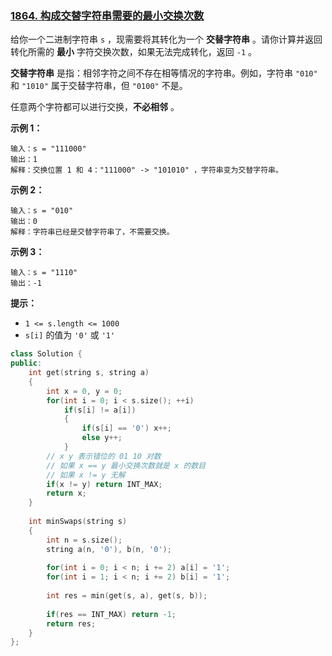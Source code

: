 ### [1864. 构成交替字符串需要的最小交换次数](https://leetcode-cn.com/contest/weekly-contest-241/problems/minimum-number-of-swaps-to-make-the-binary-string-alternating/)



给你一个二进制字符串 `s` ，现需要将其转化为一个 **交替字符串** 。请你计算并返回转化所需的 **最小** 字符交换次数，如果无法完成转化，返回 `-1` 。

**交替字符串** 是指：相邻字符之间不存在相等情况的字符串。例如，字符串 `"010"` 和 `"1010"` 属于交替字符串，但 `"0100"` 不是。

任意两个字符都可以进行交换，**不必相邻** 。

 

**示例 1：**

```
输入：s = "111000"
输出：1
解释：交换位置 1 和 4："111000" -> "101010" ，字符串变为交替字符串。
```

**示例 2：**

```
输入：s = "010"
输出：0
解释：字符串已经是交替字符串了，不需要交换。
```

**示例 3：**

```
输入：s = "1110"
输出：-1
```

 

**提示：**

- `1 <= s.length <= 1000`
- `s[i]` 的值为 `'0'` 或 `'1'`



```cpp
class Solution {
public:
    int get(string s, string a)
    {
        int x = 0, y = 0;
        for(int i = 0; i < s.size(); ++i)
            if(s[i] != a[i])
            {
                if(s[i] == '0') x++;
                else y++;
            }
        // x y 表示错位的 01 10 对数 
        // 如果 x == y 最小交换次数就是 x 的数目
        // 如果 x != y 无解
        if(x != y) return INT_MAX;
        return x;
    }
    
    int minSwaps(string s) 
    {
        int n = s.size();
        string a(n, '0'), b(n, '0');
        
        for(int i = 0; i < n; i += 2) a[i] = '1';
        for(int i = 1; i < n; i += 2) b[i] = '1';
        
        int res = min(get(s, a), get(s, b));
        
        if(res == INT_MAX) return -1;
        return res;
    }
};
```

